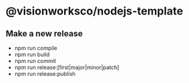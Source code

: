 # @visionworksco/nodejs-template

## Make a new release

- npm run compile
- npm run build
- npm run commit
- npm run release:[first|major|minor|patch]
- npm run release:publish
